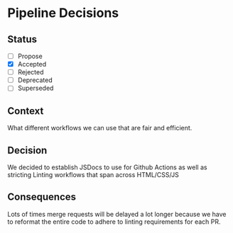 
# Pipeline Decisions

## Status

- [ ] Propose
- [X] Accepted
- [ ] Rejected
- [ ] Deprecated
- [ ] Superseded

## Context
What different workflows we can use that are fair and efficient.
## Decision

We decided to establish JSDocs to use for Github Actions as well as stricting Linting workflows that span across HTML/CSS/JS

## Consequences

Lots of times merge requests will be delayed a lot longer because we have to reformat the entire code to adhere to linting requirements for each PR.
